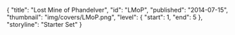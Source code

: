 {
  "title": "Lost Mine of Phandelver",
  "id": "LMoP",
  "published": "2014-07-15",
  "thumbnail": "img/covers/LMoP.png",
  "level": {
    "start": 1,
    "end": 5
  },
  "storyline": "Starter Set"
}
